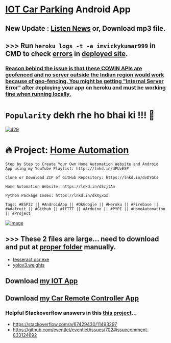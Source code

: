 # [IOT Car Parking](https://github.com/imvickykumar999/web2app#output) Android App

## New Update : [Listen News](https://imvickykumar999.herokuapp.com/news) or, Download mp3 file.

## >>> Run `heroku logs -t -a imvickykumar999` in CMD to check [errors](https://github.com/imvickykumar999/hackathon-iot-car-parking/blob/main/heroku%20logs.png?raw=true) in [deployed site](https://imvickykumar999.herokuapp.com/iotcar).

### [Reason behind the issue is that these COWIN APIs are geofenced and no server outside the Indian region would work because of geo-fencing. You might be getting "Internal Server Error" after deploying your app on heroku and must be working fine when running locally.](https://github.com/cowinapi/developer.cowin/issues/403#issue-912946019)

# `Popularity` dekh rhe ho bhai ki !!! 🤣
[![429](https://github.com/imvickykumar999/hackathon-iot-car-parking/blob/main/Screenshots/error%20429.jpg?raw=true)](https://stackoverflow.com/a/23367215/11493297)

# 🔥 Project: [Home Automation](https://www.linkedin.com/posts/imvickykumar999_esp32-androidapp-okgoogle-activity-6799109517461209088-b5yc)

    Step by Step to Create Your Own Home Automation Website and Android App using my YouTube Playlist: https://lnkd.in/dPUvESP

    Clone or Download ZIP of GitHub Repository: https://lnkd.in/dvDYGCs

    Home Automation Website: https://lnkd.in/d5zjtAn

    Python Package Index: https://lnkd.in/dkXyxGx

    Tags: #ESP32 || #AndroidApp || #OkGoogle || #Heroku || #Firebase || #Adafruit || #Github || #IFTTT || #Arduino || #PYPI || #HomeAutomation || #Project

[![image](screenshot.png)](https://github.com/imvickykumar999/hackathon-iot-car-parking/blob/main/Screenshots/WhatsApp%20Video%202021-04-24%20at%2004.06.46.mp4?raw=true)

## >>> These 2 files are large... need to download and put at [proper folder](https://github.com/imvickykumar999/Car-Plate-OCR) manually.
  - [tesseract ocr.exe](https://digi.bib.uni-mannheim.de/tesseract/tesseract-ocr-w64-setup-v4.1.0-bibtag19.exe)
  - [yolov3.weights](https://pjreddie.com/media/files/yolov3.weights)

## Download [my IOT App](https://github.com/imvickykumar999/hackathon-iot-car-parking/blob/main/Android-Web-App/web2app-master/app/outputs/apk/debug/app-debug.apk)

## Download [my Car Remote Controller App](https://github.com/imvickykumar999/hackathon-iot-car-parking/raw/main/hackathon/NodeMCU_Car.apk)

### Helpful Stackoverflow answers in this [this project](https://github.com/imvickykumar999/hackathon-iot-car-parking/blob/main/requirements.txt)...
  - https://stackoverflow.com/a/67429430/11493297
  - https://github.com/eventlet/eventlet/issues/702#issuecomment-833124692
